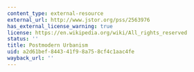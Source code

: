 ```yaml
---
content_type: external-resource
external_url: http://www.jstor.org/pss/2563976
has_external_license_warning: true
license: https://en.wikipedia.org/wiki/All_rights_reserved
status: ''
title: Postmodern Urbanism
uid: a2d61bef-8443-41f9-8a75-8cf4c1aac4fe
wayback_url: ''
---
```

